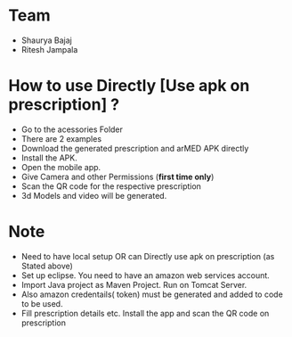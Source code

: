 # Team
- Shaurya Bajaj
- Ritesh Jampala


# How to use Directly [Use apk on prescription] ?
- Go to the acessories Folder
- There are 2 examples
- Download the generated prescription and arMED APK directly
- Install the APK.
- Open the mobile app.
- Give Camera and other Permissions (**first time only**)
- Scan the QR code for the respective prescription 
- 3d Models and video will be generated.


# Note
- Need to have local setup OR can Directly use apk on prescription (as Stated above)
- Set up eclipse. You need to have an amazon web services account.
- Import Java project as Maven Project. Run on Tomcat Server. 
- Also amazon credentails( token) must be generated and added to code to be used. 
- Fill prescription details etc. Install the app and scan the QR code on prescription
